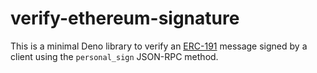 # verify-ethereum-signature

This is a minimal Deno library to verify an
[ERC-191](https://eips.ethereum.org/EIPS/eip-191) message signed by a client
using the `personal_sign` JSON-RPC method.
